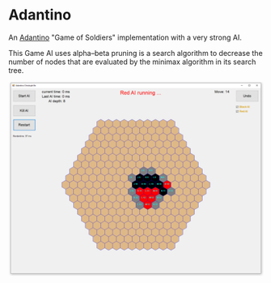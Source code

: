 # Adantino
An [Adantino](http://www.di.fc.ul.pt/~jpn/gv/andantino.htm "Adantino") "Game of Soldiers" implementation with a very strong AI.

This Game AI uses alpha–beta pruning is a search algorithm to decrease the number of nodes that are evaluated by the minimax algorithm in its search tree.

![game](https://raw.githubusercontent.com/TaskManager91/Adantino/master/res/game.png "game")
